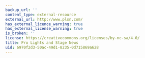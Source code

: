 ```yaml
---
backup_url: ''
content_type: external-resource
external_url: http://www.plsn.com/
has_external_licence_warning: true
has_external_license_warning: true
is_broken: ''
license: https://creativecommons.org/licenses/by-nc-sa/4.0/
title: Pro Lights and Stage News
uid: 6970f2d3-50ac-49d1-8235-0d715869a628
---
```


